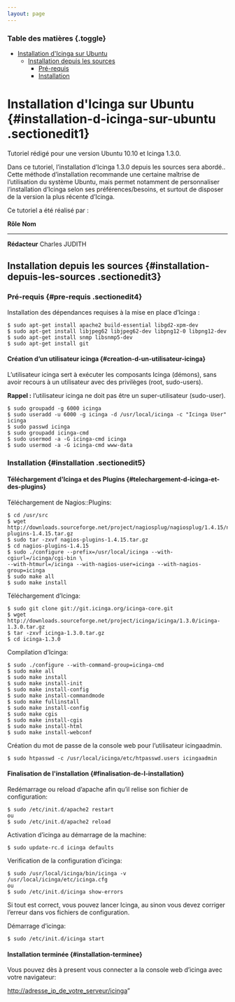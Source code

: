 ```yaml
---
layout: page
---
```


### Table des matières {.toggle}

-   [Installation d'Icinga sur
    Ubuntu](icinga-ubuntu-install.html#installation-d-icinga-sur-ubuntu)
    -   [Installation depuis les
        sources](icinga-ubuntu-install.html#installation-depuis-les-sources)
        -   [Pré-requis](icinga-ubuntu-install.html#pre-requis)
        -   [Installation](icinga-ubuntu-install.html#installation)

Installation d'Icinga sur Ubuntu {#installation-d-icinga-sur-ubuntu .sectionedit1}
================================

Tutoriel rédigé pour une version Ubuntu 10.10 et Icinga 1.3.0.

Dans ce tutoriel, l’installation d’Icinga 1.3.0 depuis les sources sera
abordé.. Cette méthode d’installation recommande une certaine maîtrise
de l’utilisation du système Ubuntu, mais permet notamment de
personnaliser l’installation d’Icinga selon ses préférences/besoins, et
surtout de disposer de la version la plus récente d’Icinga.

Ce tutoriel a été réalisé par :

  **Rôle**        **Nom**
  --------------- ----------------
  **Rédacteur**   Charles JUDITH

Installation depuis les sources {#installation-depuis-les-sources .sectionedit3}
-------------------------------

### Pré-requis {#pre-requis .sectionedit4}

Installation des dépendances requises à la mise en place d’Icinga :

~~~~ {.code}
$ sudo apt-get install apache2 build-essential libgd2-xpm-dev
$ sudo apt-get install libjpeg62 libjpeg62-dev libpng12-0 libpng12-dev
$ sudo apt-get install snmp libsnmp5-dev
$ sudo apt-get install git 
~~~~

#### Création d’un utilisateur icinga {#creation-d-un-utilisateur-icinga}

L’utilisateur icinga sert à exécuter les composants Icinga (démons),
sans avoir recours à un utilisateur avec des privilèges (root,
sudo-users).

**Rappel :** l’utilisateur icinga ne doit pas être un super-utilisateur
(sudo-user).

~~~~ {.code}
$ sudo groupadd -g 6000 icinga
$ sudo useradd -u 6000 -g icinga -d /usr/local/icinga -c "Icinga User" icinga
$ sudo passwd icinga
$ sudo groupadd icinga-cmd
$ sudo usermod -a -G icinga-cmd icinga
$ sudo usermod -a -G icinga-cmd www-data
~~~~

### Installation {#installation .sectionedit5}

#### Téléchargement d'Icinga et des Plugins {#telechargement-d-icinga-et-des-plugins}

Téléchargement de Nagios::Plugins:

~~~~ {.code}
$ cd /usr/src
$ wget http://downloads.sourceforge.net/project/nagiosplug/nagiosplug/1.4.15/nagios-plugins-1.4.15.tar.gz
$ sudo tar -zxvf nagios-plugins-1.4.15.tar.gz
$ cd nagios-plugins-1.4.15
$ sudo ./configure --prefix=/usr/local/icinga --with-cgiurl=/icinga/cgi-bin \
--with-htmurl=/icinga --with-nagios-user=icinga --with-nagios-group=icinga
$ sudo make all
$ sudo make install
~~~~

Téléchargement d’Icinga:

~~~~ {.code}
$ sudo git clone git://git.icinga.org/icinga-core.git
$ wget http://downloads.sourceforge.net/project/icinga/icinga/1.3.0/icinga-1.3.0.tar.gz
$ tar -zxvf icinga-1.3.0.tar.gz
$ cd icinga-1.3.0
~~~~

Compilation d’Icinga:

~~~~ {.code}
$ sudo ./configure --with-command-group=icinga-cmd
$ sudo make all
$ sudo make install
$ sudo make install-init
$ sudo make install-config
$ sudo make install-commandmode
$ sudo make fullinstall
$ sudo make install-config
$ sudo make cgis
$ sudo make install-cgis
$ sudo make install-html
$ sudo make install-webconf
~~~~

Création du mot de passe de la console web pour l’utilisateur
icingaadmin.

~~~~ {.code}
$ sudo htpasswd -c /usr/local/icinga/etc/htpasswd.users icingaadmin
~~~~

#### Finalisation de l'installation {#finalisation-de-l-installation}

Redémarrage ou reload d’apache afin qu’il relise son fichier de
configuration:

~~~~ {.code}
$ sudo /etc/init.d/apache2 restart
ou
$ sudo /etc/init.d/apache2 reload
~~~~

Activation d’icinga au démarrage de la machine:

~~~~ {.code}
$ sudo update-rc.d icinga defaults
~~~~

Verification de la configuration d’icinga:

~~~~ {.code}
$ sudo /usr/local/icinga/bin/icinga -v /usr/local/icinga/etc/icinga.cfg
ou
$ sudo /etc/init.d/icinga show-errors
~~~~

Si tout est correct, vous pouvez lancer Icinga, au sinon vous devez
corriger l’erreur dans vos fichiers de configuration.

Démarrage d’icinga:

~~~~ {.code}
$ sudo /etc/init.d/icinga start
~~~~

#### Installation terminée {#installation-terminee}

Vous pouvez dès à present vous connecter a la console web d’icinga avec
votre navigateur:

<http://adresse_ip_de_votre_serveur/icinga>”
